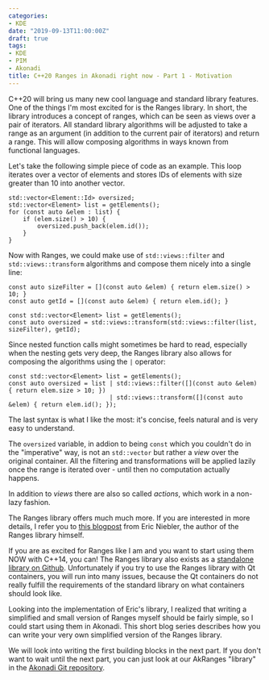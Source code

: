 ```yaml
---
categories:
- KDE
date: "2019-09-13T11:00:00Z"
draft: true
tags:
- KDE
- PIM
- Akonadi
title: C++20 Ranges in Akonadi right now - Part 1 - Motivation
---
```


C++20 will bring us many new cool language and standard library features. One
of the things I'm most excited for is the Ranges library. In short, the library
introduces a concept of ranges, which can be seen as views over a pair of
iterators. All standard library algorithms will be adjusted to take a range
as an argument (in addition to the current pair of iterators) and return a
range. This will allow composing algorithms in ways known from functional
languages.

Let's take the following simple piece of code as an example. This loop
iterates over a vector of elements and stores IDs of elements with size
greater than 10 into another vector.

```
std::vector<Element::Id> oversized;
std::vector<Element> list = getElements();
for (const auto &elem : list) {
    if (elem.size() > 10) {
        oversized.push_back(elem.id());
    }
}
```

Now with Ranges, we could make use of `std::views::filter` and `std::views::transform`
algorithms and compose them nicely into a single line:


```
const auto sizeFilter = [](const auto &elem) { return elem.size() > 10; }
const auto getId = [](const auto &elem) { return elem.id(); }

const std::vector<Element> list = getElements();
const auto oversized = std::views::transform(std::views::filter(list, sizeFilter), getId);
```

Since nested function calls might sometimes be hard to read, especially when the nesting
gets very deep, the Ranges library also allows for composing the algorithms using the `|`
operator:

```
const std::vector<Element> list = getElements();
const auto oversized = list | std::views::filter([](const auto &elem) { return elem.size > 10; })
                            | std::views::transform([](const auto &elem) { return elem.id(); });
```

The last syntax is what I like the most: it's concise, feels natural and is very easy
to understand.

The `oversized` variable, in addion to being `const` which you couldn't do in the
"imperative" way, is not an `std::vector` but rather a _view_ over the original
container. All the filtering and transformations will be applied lazily once
the range is iterated over - until then no computation actually happens.

In addition to _views_ there are also so called _actions_, which work in a non-lazy fashion.

The Ranges library offers much much more. If you are interested in more details, I refer
you to [this blogpost][niebler-ranges] from Eric Niebler, the author of the Ranges library
himself.

If you are as excited for Ranges like I am and you want to start using them NOW with C++14,
you can! The Ranges library also exists as a [standalone library on Github][ranges-github].
Unfortunately if you try to use the Ranges library with Qt containers, you will run into
many issues, because the Qt containers do not really fulfill the requirements of the
standard library on what containers should look like.

Looking into the implementation of Eric's library, I realized that writing a simplified
and small version of Ranges myself should be fairly simple, so I could start using them
in Akonadi. This short blog series describes how you can write your very own simplified
version of the Ranges library.

We will look into writing the first building blocks in the next part. If you don't want
to wait until the next part, you can just look at our AkRanges "library" in the
[Akonadi Git repository][akranges-git].


[niebler-ranges]: http://ericniebler.com/2018/12/05/standard-ranges/
[ranges-github]: https://github.com/ericniebler/range-v3/
[akranges-git]: https://cgit.kde.org/akonadi.git/tree/src/shared/akranges.h
